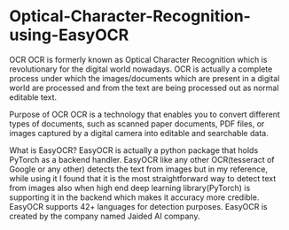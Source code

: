 # Optical-Character-Recognition-using-EasyOCR

OCR
OCR is formerly known as Optical Character Recognition which is revolutionary for the digital world nowadays. OCR is actually a complete process under which the images/documents which are present in a digital world are processed and from the text are being processed out as normal editable text.

Purpose of OCR
OCR is a technology that enables you to convert different types of documents, such as scanned paper documents, PDF files, or images captured by a digital camera into editable and searchable data.

What is EasyOCR?
EasyOCR is actually a python package that holds PyTorch as a backend handler. EasyOCR like any other OCR(tesseract of Google or any other) detects the text from images but in my reference, while using it I found that it is the most straightforward way to detect text from images also when high end deep learning library(PyTorch) is supporting it in the backend which makes it accuracy more credible. EasyOCR supports 42+ languages for detection purposes. EasyOCR is created by the company named Jaided AI company.

 

